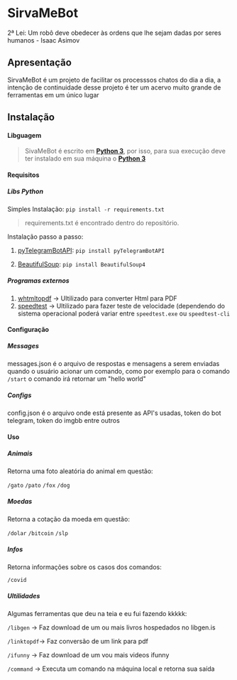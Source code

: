 # SirvaMeBot
2ª Lei: Um robô deve obedecer às ordens que lhe sejam dadas por seres humanos - Isaac Asimov  

## Apresentação
SirvaMeBot é um projeto de facilitar os processsos chatos do dia a dia, a intenção de continuidade desse projeto é ter um acervo muito grande de ferramentas em um único lugar

## Instalação
#### Libguagem
> SivaMeBot é escrito em [**Python 3**](https://python.org/downloads), por isso, para sua execução deve ter instalado em sua máquina o [**Python 3**](https://python.org/downloads)

#### Requisitos
##### Libs Python

Simples Instalação: `pip install -r requirements.txt`

> requirements.txt é encontrado dentro do repositório.

Instalação passo a passo:
1. [pyTelegramBotAPI](https://github.com/eternnoir/pyTelegramBotAPI): `pip install pyTelegramBotAPI`

2. [BeautifulSoup](https://www.crummy.com/software/BeautifulSoup/): `pip install BeautifulSoup4`

##### Programas externos
1. [whtmltopdf](https://wkhtmltopdf.org/downloads.html) -> Ultilizado para converter Html para PDF
2. [speedtest](https://www.speedtest.net/apps/cli) -> Ultilizado para fazer teste de velocidade (dependendo do sistema operacional poderá variar entre `speedtest.exe` ou `speedtest-cli`


#### Configuração

##### Messages
messages.json é o arquivo de respostas e mensagens a serem enviadas quando o usuário acionar um comando, como por exemplo para o comando `/start` o comando irá retornar um "hello world"

##### Configs
config.json é o arquivo onde está presente as API's usadas, token do bot telegram, token do imgbb entre outros

#### Uso
##### Animais
Retorna uma foto aleatória do animal em questão:

``/gato``
``/pato``
``/fox``
``/dog``

##### Moedas
Retorna a cotação da moeda em questão:

``/dolar``
``/bitcoin``
``/slp``

##### Infos
Retorna informações sobre os casos dos comandos:

``/covid``

##### Ultilidades
Algumas ferramentas que deu na teia e eu fui fazendo kkkkk:

``/libgen`` -> Faz download de um ou mais livros hospedados no libgen.is

``/linktopdf``-> Faz conversão de um link para pdf

``/ifunny`` -> Faz download de um vou mais videos ifunny

``/command`` -> Executa um comando na máquina local e retorna sua saída
